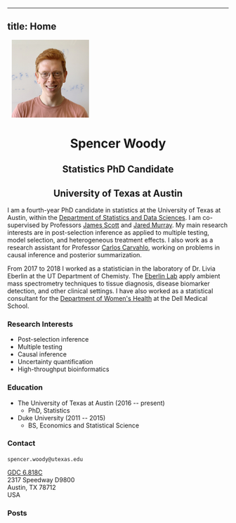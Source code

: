 
---
title: Home
---

[<img src="portrait.jpg"
style="max-width:35%;min-width:100px;float:center;" alt="Github repo"
hspace="10" />](https://spencerwoody.github.io)

<center> <h1>Spencer Woody</h1> </center>

<center> <h2>Statistics PhD Candidate</h2> </center>

<center> <h2>University of Texas at Austin</h2> </center>

<!-- <center> <h2>`spencer.woody@utexas.edu`</h2> </center> -->

I am a fourth-year PhD candidate in statistics at the University of
Texas at Austin, within the [Department of Statistics and Data
Sciences][sds]. I am co-supervised by Professors [James Scott][james]
and [Jared Murray][jared]. My main research interests are in
post-selection inference as applied to multiple testing, model
selection, and heterogeneous treatment effects. I also work as a
research assistant for Professor [Carlos Carvahlo][carlos], working on
problems in causal inference and posterior summarization.

From 2017 to 2018 I worked as a statistician in the laboratory of
Dr. Livia Eberlin at the UT Department of Chemisty. The [Eberlin
Lab][eberlin] apply ambient mass spectrometry techniques to tissue
diagnosis, disease biomarker detection, and other clinical settings. I
have also worked as a statistical consultant for the [Department of
Women's Health][womens-health] at the Dell Medical School.

### Research Interests

- Post-selection inference
- Multiple testing
- Causal inference
- Uncertainty quantification
- High-throughput bioinformatics

### Education

- The University of Texas at Austin (2016 -- present)
	- PhD, Statistics
- Duke University (2011 -- 2015)
	- BS, Economics and Statistical Science


### Contact

`spencer.woody@utexas.edu`

[GDC 6.818C][gdc]  
2317 Speedway D9800  
Austin, TX 78712  
USA

### Posts

[sds]: https://stat.utexas.edu/
[james]: https://jgscott.github.io/
[jared]: https://jaredsmurray.github.io/
[carlos]: https://faculty.mccombs.utexas.edu/carlos.carvalho/
[eberlin]: https://eberlin.cm.utexas.edu/
[womens-health]: https://dellmed.utexas.edu/units/department-of-womens-health
[gdc]: https://goo.gl/maps/4pS7Wc8DBJp





<!-- --- -->
<!-- title: Home -->
<!-- --- -->

<!-- [<img src="portrait.jpg" style="max-width:25%;min-width:40px;float:center;" alt="Github repo" hspace="10" />](https://github.com/yihui/hugo-xmin) -->

<!-- <center> <h1>Spencer Woody</h1> </center> -->

<!-- <center> <h2>Statistics PhD Student</h2> </center> -->

<!-- Hi, I’m Spencer Woody. I am a second year PhD student in statistics at the University of Texas at Austin, currently working with Professor James Scott. My current research interests are in spatial smoothing and post-selection inference in multiple testing scenarios. -->

<!-- I also serve as a research assistant in the lab of Dr. Livia Eberlin in the Department of Chemistry, where we use metabolomic mass spectrometry data for cancer detection in applications such as surgical margin assessment and fine needle aspirations of the thyroid. -->

<!-- ### Research Interests -->

<!-- - Bayesian statistics -->
<!-- - Post-selection inference in multiple testing -->
<!-- - Spatial statistics -->
<!-- - High-throughput bioinformatics -->
<!-- - Medical research methodology -->

<!-- ### Education -->

<!-- - Duke University (2015) -->
<!--   - BS in Economics and Statistical Science -->

<!-- ### Contact -->

<!-- `spencer.woody@utexas.edu` -->

<!-- GDC 7.418D   -->
<!-- 2317 Speedway D9800   -->
<!-- Austin, TX 78712   -->
<!-- USA -->

<!-- ### Posts -->
